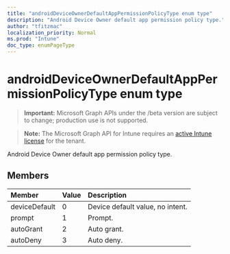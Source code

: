 ```yaml
---
title: "androidDeviceOwnerDefaultAppPermissionPolicyType enum type"
description: "Android Device Owner default app permission policy type."
author: "tfitzmac"
localization_priority: Normal
ms.prod: "Intune"
doc_type: enumPageType
---
```


# androidDeviceOwnerDefaultAppPermissionPolicyType enum type

> **Important:** Microsoft Graph APIs under the /beta version are subject to change; production use is not supported.

> **Note:** The Microsoft Graph API for Intune requires an [active Intune license](https://go.microsoft.com/fwlink/?linkid=839381) for the tenant.

Android Device Owner default app permission policy type.

## Members
|Member|Value|Description|
|:---|:---|:---|
|deviceDefault|0|Device default value, no intent.|
|prompt|1|Prompt.|
|autoGrant|2|Auto grant.|
|autoDeny|3|Auto deny.|




